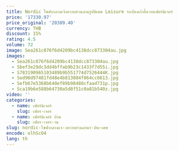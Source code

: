 ```yaml
---
title: Nordic โซฟากลางแจ้งหวายสวนลานรูปพิเศษ Leisure ระเบียงเก้าอี้หวายเฟอร์นิเจอร์
price: '17330.97'
price_original: '20389.40'
currency: THB
discount: 15%
rating: 4.5
volume: 72
image: Sea261c076f6d4209bc4138dcc873304au.jpg
images:
  - Sea261c076f6d4209bc4138dcc873304au.jpg
  - Sbef3e29dc3dd4bffab9b23c1433f7d55i.jpg
  - S783190965103489b9b551774d7526444K.jpg
  - Sed90d97481fd48e4b813084f064cc6613.jpg
  - Sefb67e5368b640ef89b98488cfaad731p.jpg
  - Sca19b6e588b64730a5d8f51c0a81b540z.jpg
video: ''
categories:
  - name: เฟอร์นิเจอร์
    slug: เฟอร-เจอร
  - name: เฟอร์นิเจอร์ บ้าน
    slug: เฟอร-เจอร-าน
slug: nordic-โซฟากลางแจ-งหวายสวนลานร-ปพ-เศษ
encode: olhScO4
lang: th
---
```

  